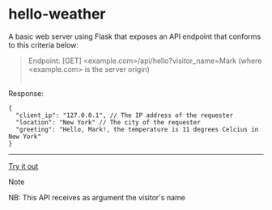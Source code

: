 # hello-weather

A basic web server using Flask that exposes an API endpoint that conforms to this criteria below:<br />
> Endpoint: [GET] <example.com>/api/hello?visitor_name=Mark (where <example.com> is the server origin)<br /><br />

Response:
```
{
  "client_ip": "127.0.0.1", // The IP address of the requester
  "location": "New York" // The city of the requester
  "greeting": "Hello, Mark!, the temperature is 11 degrees Celcius in New York"
}
```
___
[Try it out](https://hello-weather.koyeb.app/api/hello?visitor_name=Mark)<br />
> [!NOTE]
> NB: This API receives as argument the visitor's name
